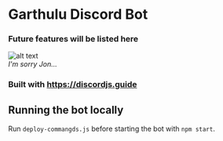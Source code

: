 # Garthulu Discord Bot
### Future features will be listed here
![alt text](https://s3.crackedcdn.com/phpimages/article/2/6/0/692260.jpg?v=2)\
*I'm sorry Jon...*

### Built with https://discordjs.guide


## Running the bot locally
Run `deploy-commangds.js` before starting the bot with `npm start`. 